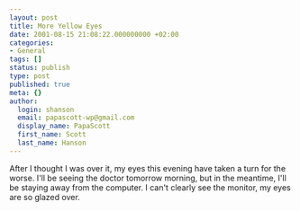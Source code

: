 ```yaml
---
layout: post
title: More Yellow Eyes
date: 2001-08-15 21:08:22.000000000 +02:00
categories:
- General
tags: []
status: publish
type: post
published: true
meta: {}
author:
  login: shanson
  email: papascott-wp@gmail.com
  display_name: PapaScott
  first_name: Scott
  last_name: Hanson
---
```

<p>After I thought I was over it, my eyes this evening have taken a turn for the worse. I'll be seeing the doctor tomorrow morning, but in the meantime, I'll be staying away from the computer. I can't clearly see the monitor, my eyes are so glazed over.</p>
